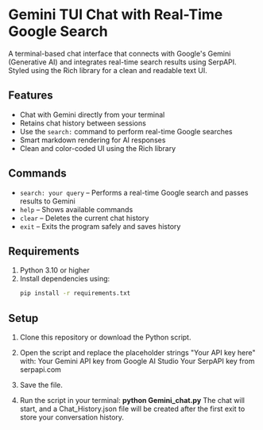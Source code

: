 # Gemini TUI Chat with Real-Time Google Search

A terminal-based chat interface that connects with Google's Gemini (Generative AI) and integrates real-time search results using SerpAPI. Styled using the Rich library for a clean and readable text UI.

## Features

- Chat with Gemini directly from your terminal
- Retains chat history between sessions
- Use the `search:` command to perform real-time Google searches
- Smart markdown rendering for AI responses
- Clean and color-coded UI using the Rich library

## Commands

- `search: your query` – Performs a real-time Google search and passes results to Gemini
- `help` – Shows available commands
- `clear` – Deletes the current chat history
- `exit` – Exits the program safely and saves history

## Requirements

1) Python 3.10 or higher
2) Install dependencies using:
    ```bash
    pip install -r requirements.txt
    ```
    
## Setup

1) Clone this repository or download the Python script.

2) Open the script and replace the placeholder strings "Your API key here" with:
    Your Gemini API key from Google AI Studio
    Your SerpAPI key from serpapi.com

3) Save the file.

4) Run the script in your terminal:
    **python Gemini_chat.py**
    The chat will start, and a Chat_History.json file will be created after the first exit to store your conversation history.
